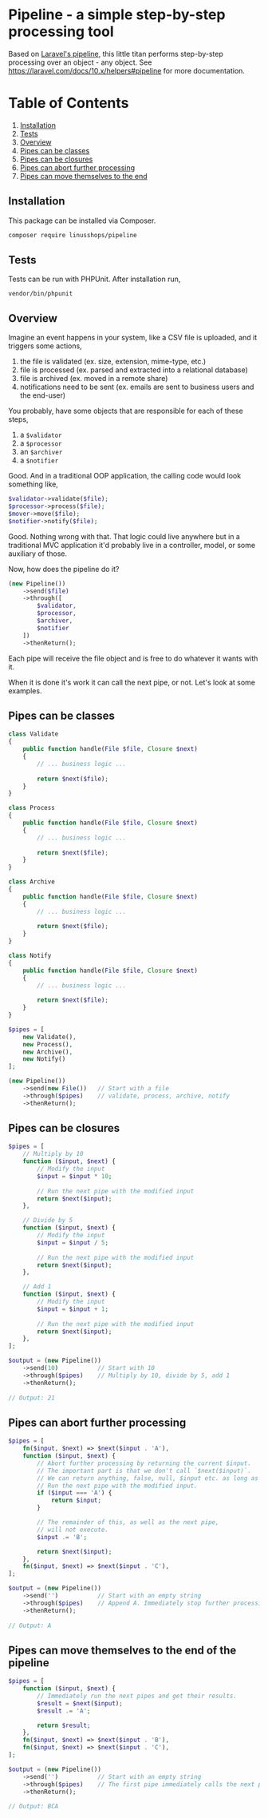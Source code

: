 # Pipeline - a simple step-by-step processing tool

Based on [Laravel's pipeline](https://laravel.com/api/master/Illuminate/Pipeline/Pipeline.html), this little titan
performs step-by-step processing over an object - any object. See https://laravel.com/docs/10.x/helpers#pipeline for more documentation.


# Table of Contents
1. [Installation](#installation)
1. [Tests](#tests)
1. [Overview](#overview)
1. [Pipes can be classes](#pipes-can-be-classes)
4. [Pipes can be closures](#pipes-can-be-closures)
2. [Pipes can abort further processing](#pipes-can-abort-further-processing)
3. [Pipes can move themselves to the end](#pipes-can-move-themselves-to-the-end-of-the-pipeline)

## Installation
This package can be installed via Composer. 

```bash 
composer require linusshops/pipeline
```

## Tests
Tests can be run with PHPUnit. After installation run, 

```bash'
vendor/bin/phpunit
```

## Overview
Imagine an event happens in your system, like a CSV file is uploaded, and it triggers some actions,

1. the file is validated (ex. size, extension, mime-type, etc.)
2. file is processed (ex. parsed and extracted into a relational database)
3. file is archived (ex. moved in a remote share)
4. notifications need to be sent (ex. emails are sent to business users and the end-user)

You probably, have some objects that are responsible for each of these steps,

1. a ```$validator```
2. a ```$processor```
3. an ```$archiver```
4. a ```$notifier```

Good. And in a traditional OOP application, the calling code would look something like,

```php
$validator->validate($file);
$processor->process($file);
$mover->move($file);
$notifier->notify($file);
```

Good. Nothing wrong with that. That logic could live anywhere but in a traditional MVC application it'd probably live in
a controller, model, or some auxiliary of those.

Now, how does the pipeline do it?

```php
(new Pipeline())
    ->send($file)
    ->through([
        $validator,
        $processor,
        $archiver,
        $notifier
    ])
    ->thenReturn();
```

Each pipe will receive the file object and is free to do whatever it wants with it.

When it is done it's work it can call the next pipe, or not. Let's look at some examples.

## Pipes can be classes
```php
class Validate
{
    public function handle(File $file, Closure $next)
    {        
        // ... business logic ...
    
        return $next($file);
    }
}

class Process
{
    public function handle(File $file, Closure $next)
    {        
        // ... business logic ...
    
        return $next($file);
    }
}

class Archive
{
    public function handle(File $file, Closure $next)
    {        
        // ... business logic ...
    
        return $next($file);
    }
}

class Notify
{
    public function handle(File $file, Closure $next)
    {        
        // ... business logic ...
    
        return $next($file);
    }
}

$pipes = [
    new Validate(),
    new Process(),
    new Archive(),
    new Notify()
];

(new Pipeline())
    ->send(new File())   // Start with a file
    ->through($pipes)    // validate, process, archive, notify
    ->thenReturn();
```

## Pipes can be closures
```php
$pipes = [
    // Multiply by 10
    function ($input, $next) {
        // Modify the input
        $input = $input * 10;
        
        // Run the next pipe with the modified input
        return $next($input);
    },

    // Divide by 5
    function ($input, $next) {
        // Modify the input
        $input = $input / 5;
        
        // Run the next pipe with the modified input
        return $next($input);
    },

    // Add 1
    function ($input, $next) {
        // Modify the input
        $input = $input + 1;
        
        // Run the next pipe with the modified input
        return $next($input);
    },
];

$output = (new Pipeline())
    ->send(10)           // Start with 10
    ->through($pipes)    // Multiply by 10, divide by 5, add 1
    ->thenReturn();
    
// Output: 21
```

## Pipes can abort further processing
```php
$pipes = [
    fn($input, $next) => $next($input . 'A'),
    function ($input, $next) {
        // Abort further processing by returning the current $input.
        // The important part is that we don't call `$next($input)`.
        // We can return anything, false, null, $input etc. as long as it doesn't
        // Run the next pipe with the modified input.
        if ($input === 'A') {
            return $input;
        }

        // The remainder of this, as well as the next pipe,
        // will not execute. 
        $input .= 'B';

        return $next($input);
    },
    fn($input, $next) => $next($input . 'C'),
];

$output = (new Pipeline())
    ->send('')           // Start with an empty string
    ->through($pipes)    // Append A. Immediately stop further processing and return A.
    ->thenReturn();
    
// Output: A
```

## Pipes can move themselves to the end of the pipeline
```php
$pipes = [
    function ($input, $next) {
        // Immediately run the next pipes and get their results.
        $result = $next($input);
        $result .= 'A';

        return $result;
    },
    fn($input, $next) => $next($input . 'B'),
    fn($input, $next) => $next($input . 'C'),
];

$output = (new Pipeline())
    ->send('')           // Start with an empty string
    ->through($pipes)    // The first pipe immediately calls the next pipe, so we move on to B, then C, then finally A is run at the end. 
    ->thenReturn();
    
// Output: BCA
```
